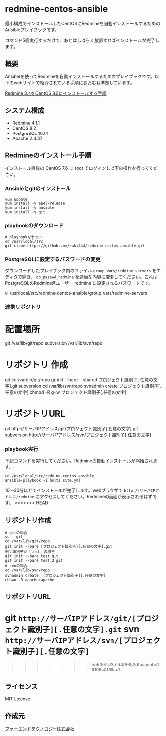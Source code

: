 # redmine-centos-ansible


最小構成でインストールしたCentOSにRedmineを自動インストールするためのAnsibleプレイブックです。

コマンド5個実行するだけで、あとはしばらく放置すればインストールが完了します。


## 概要

Ansibleを使ってRedmineを自動インストールするためのプレイブックです。以下のwebサイトで紹介されている手順におおむね準拠しています。

[Redmine 3.4をCentOS 8.0にインストールする手順](http://blog.redmine.jp/articles/3_4/install/centos/)


## システム構成

* Redmine 4.1.1
* CentOS 8.2
* PostgreSQL 10.14
* Apache 2.4.37


## Redmineのインストール手順

インストール直後の CentOS 7.6 に root でログインし以下の操作を行ってください。


### Ansibleとgitのインストール

```
yum update
yum install -y epel-release
yum install -y ansible
yum install -y git

```

### playbookのダウンロード

```
# playbookをセット
cd /usr/local/src
git clone https://github.com/kuki444/redmine-centos-ansible.git
```

### PostgreSQLに設定するパスワードの変更

ダウンロードしたプレイブック内のファイル `group_vars/redmine-servers` をエディタで開き、 `db_passwd_redmine` を適当な内容に変更してください。これはPostgreSQLのRedmine用ユーザー redmine に設定されるパスワードです。

vi /usr/local/src/redmine-centos-ansible/group_vars/redmine-servers

### 連携リポジトリ

# 配置場所
git
/var/lib/git/repo
subversion
/var/lib/svn/repo

# リポジトリ 作成
git
cd /var/lib/git/repo
git init --bare --shared プロジェクト識別子[.任意の文字].git
subversion
cd /var/lib/svn/repo
svnadmin create プロジェクト識別子[.任意の文字]
chmod -R g+w プロジェクト識別子[.任意の文字]

# リポジトリURL
git
http://サーバIPアドレス/git/プロジェクト識別子[.任意の文字].git
subversion
http://サーバIPアドレス/svn/プロジェクト識別子[.任意の文字]

### playbook実行

下記コマンドを実行してください。Redmineの自動インストールが開始されます。

```
cd /usr/local/src/redmine-centos-ansible
ansible-playbook -i hosts site.yml
```

10〜20分ほどでインストールが完了します。webブラウザで `http://サーバIPアドレス/redmine` にアクセスしてください。Redmineの画面が表示されるはずです。
<<<<<<< HEAD

## リポジトリ作成

```
# gitの場合
su - git
cd /var/lib/git/repo
git init --bare [プロジェクト識別子][.任意の文字].git
例：識別子が「test」の場合
git init --bare test.git
git init --bare test.2.git
# svnの場合
cd /var/lib/svn/repo
svnadmin create  [プロジェクト識別子][.任意の文字]
chown -R apache:apache
```

## リポジトリURL
git
`http://サーバIPアドレス/git/[プロジェクト識別子][.任意の文字].git` 
svn
`http://サーバIPアドレス/svn/[プロジェクト識別子][.任意の文字]` 
=======
>>>>>>> be63e1c73a1d4f8652dfaaaeabc16169c5138ac1

## ライセンス

MIT License


## 作成元

[ファーエンドテクノロジー株式会社](http://www.farend.co.jp/)
